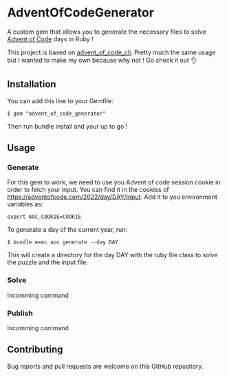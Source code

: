 # AdventOfCodeGenerator

A custom gem that allows you to generate the necessary files to solve [Advent of Code](https://advent-of-code.com) days in Ruby !

This project is based on [advent_of_code_cli](https://github.com/egiurleo/advent_of_code_cli). Pretty much the same
usage but I wanted to make my own because why not ! Go check it out 👌

## Installation

You can add this line to your Gemfile:

    $ gem "advent_of_code_generator"

Then run bundle install and your up to go !

## Usage

### Generate

For this gem to work, we need to use you Advent of code session cookie in order to fetch your input. You can find
it in the cookies of https://adventofcode.com/2022/day/DAY/input. Add it to you environment variables as:

```
export AOC_COOKIE=COOKIE
```

To generate a day of the current year, run:

    $ bundle exec aoc generate --day DAY

This will create a directory for the day DAY with the ruby file class to solve the puzzle and the input file.

### Solve

Incomming command

### Publish

Incomming command

## Contributing

Bug reports and pull requests are welcome on this GitHub repository.

